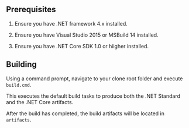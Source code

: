 ## Prerequisites

1. Ensure you have .NET framework 4.x installed.

1. Ensure you have Visual Studio 2015 or MSBuild 14 installed.

1. Ensure you have .NET Core SDK 1.0 or hiigher installed.

## Building

Using a command prompt, navigate to your clone root folder and execute `build.cmd`.

This executes the default build tasks to produce both the .NET Standard and the .NET Core artifacts.

After the build has completed, the build artifacts will be located in `artifacts`.
